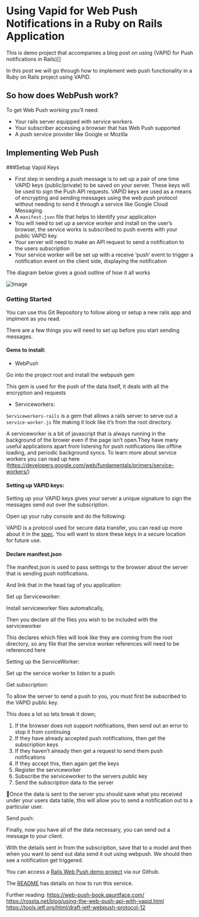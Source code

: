 # Using Vapid for Web Push Notifications in a Ruby on Rails Application

This is demo project that accompanies a blog post on using (VAPID for Push notifications in Rails)[]


In this post we will go through how to implement web push functionality in a Ruby on Rails project using VAPID.

## So how does WebPush work?
To get Web Push working you’ll need:
- Your rails server equipped with service workers.
- Your subscriber accessing a browser that has Web Push supported
- A push service provider like Google or Mozilla

## Implementing Web Push

###Setup Vapid Keys
- First step in sending a push message is to set up a pair of one time VAPID keys (public/private) to be saved on your server. These keys will be used to sign the Push API requests. VAPID keys are used as a means of encrypting and sending messages using the web push protocol without needing to send it through a service like Google Cloud Messaging.
- A `manifest.json` file that helps to identify your application 
- You will need to set up a service worker and install on the user’s browser, the service works is subscribed to push events with your public VAPID key.
- Your server will need to make an API request to send a notification to the users subscription
- Your service worker will be set up with a receive ‘push’ event to trigger a notification event on the client side, displaying the notification

The diagram below gives a good outline of how it all works



![Image](https://www.w3.org/TR/push-api/sequence_diagram.png)

### Getting Started

You can use this Git Repository to follow along or setup a new rails app and implment as you read.

There are a few things you will need to set up before you start sending messages.

#### Gems to install:

- WebPush

Go into the project root and install the webpush gem

<script src="https://gist.github.com/lachlanagnew/f5f6c01ee5955c941f46ab3065256a01.js"></script>


This gem is used for the push of the data itself, it deals with all the encryption and requests
	
- Serviceworkers:

<script src="https://gist.github.com/lachlanagnew/cb2ba9513b63f195bb59ce8cb6c8700c.js"></script>

`Serviceworkers-rails` is a gem that allows a rails server to serve out a `service-worker.js` file making it look like it’s from the root directory.

A serviceworker is a bit of javascript that is always running in the background of the brower even if the page isn’t open.They have many useful applications apart from listening for push notifications like offline loading, and periodic background syncs.
To learn more about service workers you can read up here (https://developers.google.com/web/fundamentals/primers/service-workers/)



#### Setting up VAPID keys:

Setting up your VAPID keys gives your server a unique signature to sign the messages send out over the subscription.

Open up your ruby console and do the following:

<script src="https://gist.github.com/lachlanagnew/8008a0cc5ccc3011719019f958b95e83.js"></script>

VAPID is a protocol used for secure data transfer, you can read up more about it in the [spec](https://tools.ietf.org/html/draft-ietf-webpush-vapid-01).
You will want to store these keys in a secure location for future use.

#### Declare manifest.json

The manifest.json is used to pass settings to the browser about the server that is sending push notifications.

<script src="https://gist.github.com/lachlanagnew/a5c2169c41e921414deb9f3160d1171d.js"></script>

And link that in the head tag of you application:
<script src="https://gist.github.com/lachlanagnew/dddc600e2b0eb73ffbc70327714c97f7.js"></script>	


Set up Serviceworker:

Install serviceworker files automatically,

<script src="https://gist.github.com/lachlanagnew/d5311b1ca46d714678d1abbdb304e992.js"></script>
	
Then you declare all the files you wish to be included with the serviceworker

<script src="https://gist.github.com/lachlanagnew/ba462f4f9122033d085e24cf15aa081d.js"></script>

This declares which files will look like they are coming from the root directory, so any file that the service worker references will need to be referenced here

Setting up the ServiceWorker:
	
Set up the service worker to listen to a push:


<script src="https://gist.github.com/lachlanagnew/9386c0151d3ce486cdf008d97f6451a9.js"></script>

Get subscription:

To allow the server to send a push to you, you must first be subscribed to the VAPID public key.

<script src="https://gist.github.com/lachlanagnew/30759d6d1936c80875ab9a8a334816fa.js"></script>

This does a lot so lets break it down;

1. If the browser does not support notifications, then send out an error to stop it from continuing
1. If they have already accepted push notifications, then get the subscription keys 
1. If they haven’t already then get a request to send them push notifications
1. If they accept this, then again get the keys
1. Register the serviceworker
1. Subscribe the serviceworker to the servers public key
1. Send the subscription data to the server

Once the data is sent to the server you should save what you received under your users data table, this will allow you to send a notification out to a particular user.

Send push:

Finally, now you have all of the data necessary, you can send out a message to your client.

<script src="https://gist.github.com/lachlanagnew/4baa96de9df0233e7b298aedb166d0ab.js"></script>

With the details sent in from the subscription, save that to a model and then when you want to send out data send it out using webpush.
We should then see a notification get triggered. 

You can access a [Rails Web Push demo project](https://github.com/seedtech/rails-webpush-demo) via our Github.

The [README](rails-webpush-demo/README.md) has details on how to run this service.

Further reading:
https://web-push-book.gauntface.com/
https://rossta.net/blog/using-the-web-push-api-with-vapid.html
https://tools.ietf.org/html/draft-ietf-webpush-protocol-12








 
